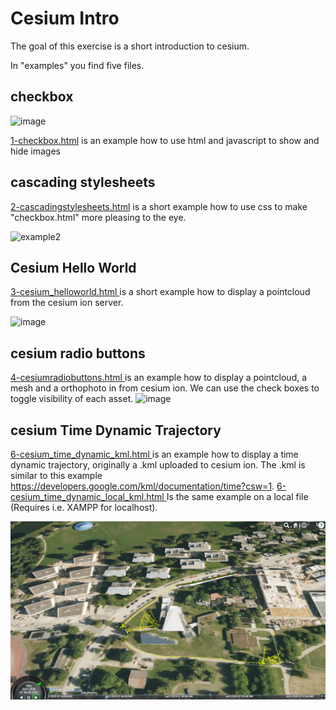 # Cesium Intro

The goal of this exercise is a short introduction to cesium.

In "examples" you find five files.

## checkbox
![image](https://user-images.githubusercontent.com/9204823/111168162-147f1100-85a2-11eb-9137-77aead69cf24.png)



 [1-checkbox.html](https://github.com/pinguinonice/lab-visualisierung/blob/main/examples/1-checkbox.html) is an example how to use html and javascript to show and hide images

## cascading stylesheets

 [2-cascadingstylesheets.html](https://github.com/pinguinonice/lab-visualisierung/blob/main/examples/2-cascadingstylesheets.html)  is a short example how to use css to make "checkbox.html" more pleasing to the eye.

![example2](https://user-images.githubusercontent.com/9204823/112308888-f05ab880-8ca2-11eb-9c38-0b3e927303e4.PNG)


## Cesium Hello World

 [3-cesium_helloworld.html ](https://github.com/pinguinonice/lab-visualisierung/blob/main/examples/3-cesium_helloworld.html) is a short example how to display a pointcloud from the cesium ion server.

![image](https://user-images.githubusercontent.com/9204823/111168321-409a9200-85a2-11eb-968f-9ef9a6d97c96.png)

## cesium radio buttons

 [4-cesiumradiobuttons.html  ](https://github.com/pinguinonice/lab-visualisierung/blob/main/examples/4-cesiumradiobuttons.html) is an example how to display a pointcloud, a mesh and a orthophoto in from cesium ion. We can use the check boxes to toggle visibility of each asset.
![image](https://user-images.githubusercontent.com/9204823/111168418-58721600-85a2-11eb-9418-e8fae069e714.png)


## cesium Time Dynamic Trajectory

 [6-cesium_time_dynamic_kml.html  ](https://github.com/pinguinonice/lab-visualisierung/blob/main/examples/6-cesium_time_dynamic_kml.html) is an example how to display a time dynamic trajectory, originally a .kml  uploaded to cesium ion. The .kml is similar to this example https://developers.google.com/kml/documentation/time?csw=1.
 [6-cesium_time_dynamic_local_kml.html  ](https://github.com/pinguinonice/lab-visualisierung/blob/main/examples/6-cesium_time_dynamic_local_kml.html)  Is the same example on a local file (Requires i.e. XAMPP for localhost).

![image](docu/timedynamic.PNG)
